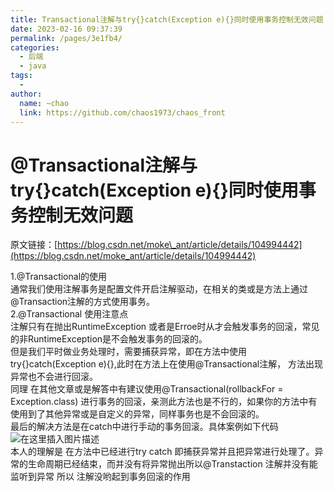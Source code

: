 ```yaml
---
title: Transactional注解与try{}catch(Exception e){}同时使用事务控制无效问题
date: 2023-02-16 09:37:39
permalink: /pages/3e1fb4/
categories:
  - 后端
  - java
tags:
  - 
author: 
  name: ~chao
  link: https://github.com/chaos1973/chaos_front
---
```

# @Transactional注解与try{}catch(Exception e){}同时使用事务控制无效问题

原文链接：[https://blog.csdn.net/moke\_ant/article/details/104994442](https://blog.csdn.net/moke_ant/article/details/104994442)

1.@Transactional的使用  
通常我们使用注解事务是配置文件开启注解驱动，在相关的类或是方法上通过@Transaction注解的方式使用事务。  
2.@Transactional 使用注意点  
注解只有在抛出RuntimeException 或者是Erroe时从才会触发事务的回滚，常见的非RuntimeException是不会触发事务的回滚的。  
但是我们平时做业务处理时，需要捕获异常，即在方法中使用try{}catch(Exception e){},此时在方法上在使用@Transactional注解， 方法出现异常也不会进行回滚。  
同理 在其他文章或是解答中有建议使用@Transactional(rollbackFor = Exception.class) 进行事务的回滚，亲测此方法也是不行的，如果你的方法中有使用到了其他异常或是自定义的异常，同样事务也是不会回滚的。  
最后的解决方法是在catch中进行手动的事务回滚。具体案例如下代码  
![在这里插入图片描述](https://img-blog.csdnimg.cn/20200320172403321.png?x-oss-process=image/watermark,type_ZmFuZ3poZW5naGVpdGk,shadow_10,text_aHR0cHM6Ly9ibG9nLmNzZG4ubmV0L21va2VfYW50,size_16,color_FFFFFF,t_70)  
本人的理解是 在方法中已经进行try catch 即捕获异常并且把异常进行处理了。异常的生命周期已经结束，而并没有将异常抛出所以@Transtaction 注解并没有能监听到异常 所以 注解没哟起到事务回滚的作用